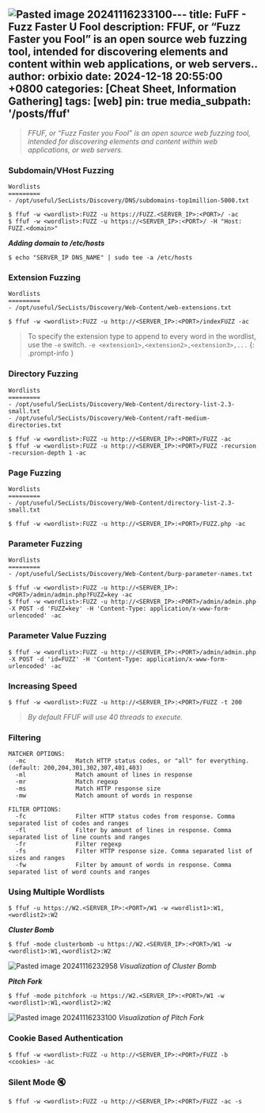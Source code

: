 ![Pasted image 20241116233100](https://github.com/user-attachments/assets/19548d26-f0aa-4a5a-b7d7-0778697b23b4)---
title: FuFF - Fuzz Faster U Fool
description: FFUF, or “Fuzz Faster you Fool” is an open source web fuzzing tool, intended for discovering elements and content within web applications, or web servers..
author: orbixio
date: 2024-12-18 20:55:00 +0800
categories: [Cheat Sheet, Information Gathering]
tags: [web]
pin: true
media_subpath: '/posts/ffuf'
---

> *FFUF, or “Fuzz Faster you Fool” is an open source web fuzzing tool, intended for discovering elements and content within web applications, or web servers.*

### **Subdomain/VHost Fuzzing**

```shell
Wordlists
=========
- /opt/useful/SecLists/Discovery/DNS/subdomains-top1million-5000.txt

$ ffuf -w <wordlist>:FUZZ -u https://FUZZ.<SERVER_IP>:<PORT>/ -ac
$ ffuf -w <wordlist>:FUZZ -u https://<SERVER_IP>:<PORT>/ -H "Host: FUZZ.<domain>"
```

_**Adding domain to /etc/hosts**_

```shell
$ echo "SERVER_IP DNS_NAME" | sudo tee -a /etc/hosts
```

### **Extension Fuzzing**

```shell
Wordlists
=========
- /opt/useful/SecLists/Discovery/Web-Content/web-extensions.txt

$ ffuf -w <wordlist>:FUZZ -u http://<SERVER_IP>:<PORT>/indexFUZZ -ac 
```

> To specify the extension type to append to every word in the wordlist, use the `-e` switch.
> `-e <extension1>,<extension2>,<extension3>,...`
{: .prompt-info }

### **Directory Fuzzing**

```shell
Wordlists
=========
- /opt/useful/SecLists/Discovery/Web-Content/directory-list-2.3-small.txt
- /opt/useful/SecLists/Discovery/Web-Content/raft-medium-directories.txt

$ ffuf -w <wordlist>:FUZZ -u http://<SERVER_IP>:<PORT>/FUZZ -ac
$ ffuf -w <wordlist>:FUZZ -u http://<SERVER_IP>:<PORT>/FUZZ -recursion -recursion-depth 1 -ac
```

### **Page Fuzzing**

```shell
Wordlists
=========
- /opt/useful/SecLists/Discovery/Web-Content/directory-list-2.3-small.txt

$ ffuf -w <wordlist>:FUZZ -u http://<SERVER_IP>:<PORT>/FUZZ.php -ac
```

### **Parameter Fuzzing**

```shell
Wordlists
=========
- /opt/useful/SecLists/Discovery/Web-Content/burp-parameter-names.txt

$ ffuf -w <wordlist>:FUZZ -u http://<SERVER_IP>:<PORT>/admin/admin.php?FUZZ=key -ac
$ ffuf -w <wordlist>:FUZZ -u http://<SERVER_IP>:<PORT>/admin/admin.php -X POST -d 'FUZZ=key' -H 'Content-Type: application/x-www-form-urlencoded' -ac
```

### **Parameter Value Fuzzing**

```shell
$ ffuf -w <wordlist>:FUZZ -u http://<SERVER_IP>:<PORT>/admin/admin.php -X POST -d 'id=FUZZ' -H 'Content-Type: application/x-www-form-urlencoded' -ac
```

### **Increasing Speed**

```shell
$ ffuf -w <wordlist>:FUZZ -u http://<SERVER_IP>:<PORT>/FUZZ -t 200
```

> *By default FFUF will use 40 threads to execute.*

### **Filtering**

```shell
MATCHER OPTIONS:
  -mc              Match HTTP status codes, or "all" for everything. (default: 200,204,301,302,307,401,403)
  -ml              Match amount of lines in response
  -mr              Match regexp
  -ms              Match HTTP response size
  -mw              Match amount of words in response

FILTER OPTIONS:
  -fc              Filter HTTP status codes from response. Comma separated list of codes and ranges
  -fl              Filter by amount of lines in response. Comma separated list of line counts and ranges
  -fr              Filter regexp
  -fs              Filter HTTP response size. Comma separated list of sizes and ranges
  -fw              Filter by amount of words in response. Comma separated list of word counts and ranges
```

### **Using Multiple Wordlists**

```shell
$ ffuf -u https://W2.<SERVER_IP>:<PORT>/W1 -w <wordlist1>:W1,<wordlist2>:W2
```

_**Cluster Bomb**_

```shell
$ ffuf -mode clusterbomb -u https://W2.<SERVER_IP>:<PORT>/W1 -w <wordlist1>:W1,<wordlist2>:W2
```

![Pasted image 20241116232958](https://github.com/user-attachments/assets/cf69c470-5c26-43bb-9093-aacbba140e73)
_*Visualization of Cluster Bomb*_

_**Pitch Fork**_

```shell
$ ffuf -mode pitchfork -u https://W2.<SERVER_IP>:<PORT>/W1 -w <wordlist1>:W1,<wordlist2>:W2
```

![Pasted image 20241116233100](https://github.com/user-attachments/assets/77140571-4163-4eb8-9457-2b5ff66c1a9a)
_*Visualization of Pitch Fork*_

### **Cookie Based Authentication**

```shell
$ ffuf -w <wordlist>:FUZZ -u http://<SERVER_IP>:<PORT>/FUZZ -b <cookies> -ac
```

### **Silent Mode 🔇**

```shell
$ ffuf -w <wordlist>:FUZZ -u http://<SERVER_IP>:<PORT>/FUZZ -ac -s
```
